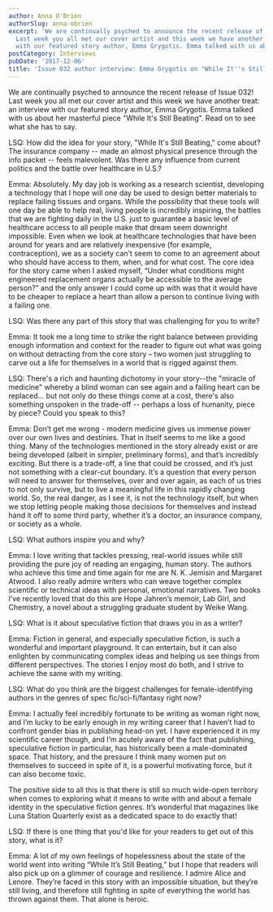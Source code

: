 ```yaml
---
author: Anna O'Brien
authorSlug: anna-obrien
excerpt: 'We are continually psyched to announce the recent release of Issue 032!
  Last week you all met our cover artist and this week we have another treat: an interview
  with our featured story author, Emma Grygotis. Emma talked with us about her...'
postCategory: Interviews
pubDate: '2017-12-06'
title: 'Issue 032 author interview: Emma Grygotis on "While It''s Still Beating"'
---
```

We are continually psyched to announce the recent release of Issue 032! Last week you all met our cover artist and this week we have another treat: an interview with our featured story author, Emma Grygotis. Emma talked with us about her masterful piece "While It's Still Beating". Read on to see what she has to say.

LSQ: How did the idea for your story, "While It's Still Beating," come about? The insurance company -- made an almost physical presence through the info packet -- feels malevolent. Was there any influence from current politics and the battle over healthcare in U.S.?

Emma: Absolutely. My day job is working as a research scientist, developing a technology that I hope will one day be used to design better materials to replace failing tissues and organs. While the possibility that these tools will one day be able to help real, living people is incredibly inspiring, the battles that we are fighting daily in the U.S. just to guarantee a basic level of healthcare access to all people make that dream seem downright impossible. Even when we look at healthcare technologies that have been around for years and are relatively inexpensive (for example, contraception), we as a society can’t seem to come to an agreement about who should have access to them, when, and for what cost. The core idea for the story came when I asked myself, “Under what conditions might engineered replacement organs actually be accessible to the average person?” and the only answer I could come up with was that it would have to be cheaper to replace a heart than allow a person to continue living with a failing one.

LSQ: Was there any part of this story that was challenging for you to write?

Emma: It took me a long time to strike the right balance between providing enough information and context for the reader to figure out what was going on without detracting from the core story – two women just struggling to carve out a life for themselves in a world that is rigged against them.

LSQ: There's a rich and haunting dichotomy in your story--the "miracle of medicine" whereby a blind woman can see again and a failing heart can be replaced... but not only do these things come at a cost, there's also something unspoken in the trade-off -- perhaps a loss of humanity, piece by piece? Could you speak to this?

Emma: Don’t get me wrong - modern medicine gives us immense power over our own lives and destinies. That in itself seems to me like a good thing. Many of the technologies mentioned in the story already exist or are being developed (albeit in simpler, preliminary forms), and that’s incredibly exciting. But there is a trade-off, a line that could be crossed, and it’s just not something with a clear-cut boundary. It’s a question that every person will need to answer for themselves, over and over again, as each of us tries to not only survive, but to live a meaningful life in this rapidly changing world. So, the real danger, as I see it, is not the technology itself, but when we stop letting people making those decisions for themselves and instead hand it off to some third party, whether it’s a doctor, an insurance company, or society as a whole.

LSQ: What authors inspire you and why?

Emma: I love writing that tackles pressing, real-world issues while still providing the pure joy of reading an engaging, human story. The authors who achieve this time and time again for me are N. K. Jemisin and Margaret Atwood. I also really admire writers who can weave together complex scientific or technical ideas with personal, emotional narratives. Two books I’ve recently loved that do this are Hope Jahren’s memoir, Lab Girl, and Chemistry, a novel about a struggling graduate student by Weike Wang.

LSQ: What is it about speculative fiction that draws you in as a writer?

Emma: Fiction in general, and especially speculative fiction, is such a wonderful and important playground. It can entertain, but it can also enlighten by communicating complex ideas and helping us see things from different perspectives. The stories I enjoy most do both, and I strive to achieve the same with my writing.

LSQ: What do you think are the biggest challenges for female-identifying authors in the genres of spec fic/sci-fi/fantasy right now?

Emma: I actually feel incredibly fortunate to be writing as woman right now, and I’m lucky to be early enough in my writing career that I haven’t had to confront gender bias in publishing head-on yet. I have experienced it in my scientific career though, and I’m acutely aware of the fact that publishing, speculative fiction in particular, has historically been a male-dominated space. That history, and the pressure I think many women put on themselves to succeed in spite of it, is a powerful motivating force, but it can also become toxic.

The positive side to all this is that there is still so much wide-open territory when comes to exploring what it means to write with and about a female identity in the speculative fiction genres. It’s wonderful that magazines like Luna Station Quarterly exist as a dedicated space to do exactly that!

LSQ: If there is one thing that you'd like for your readers to get out of this story, what is it?

Emma: A lot of my own feelings of hopelessness about the state of the world went into writing “While It’s Still Beating,” but I hope that readers will also pick up on a glimmer of courage and resilience. I admire Alice and Lenore. They’re faced in this story with an impossible situation, but they’re still living, and therefore still fighting in spite of everything the world has thrown against them. That alone is heroic.